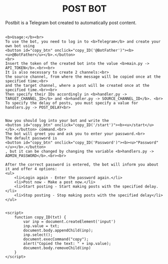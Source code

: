 <!DOCTYPE html>
<html lang="en">
<head>
    <meta charset="UTF-8">
    <meta name="viewport" content="width=device-width, initial-scale=1.0">
    <title>Document</title>
</head>

<style>
    #copy_btn{
        font-family: "Times New Roman", Georgia, Serif;
        font-size: 18px;
        cursor: pointer;
        background-color: transparent;
        border: none;
    }
</style>


<body>
        <h1 align="center">POST BOT</h1>
    Postbit is a Telegram bot created to automatically post content.
    <br>
    <br>

    <b>Usage:</b><br>
    To use the bot, you need to log in to <b>Telegram</b> and create your own bot using 
    <button id="copy_btn" onclick="copy_ID('@BotFather')"><b><u>@BotFather</u></b>.</button>
    <br>
    Insert the token of the created bot into the value <b>main.py -> API_TOKEN</b>.<br><br>
    It is also necessary to create 2 channels:<br>
    the source channel, from where the message will be copied once at the specified time;<br>
    and the target channel, where a post will be created once at the specified time.<br><br>
    Then specify their IDs accordingly in <b>handler.py -> TARGET_CHANNEL_ID</b> and <b>handler.py -> SOURCE_CHANNEL_ID</b>. <br>
    To specify the delay of posts, you must specify a value for handlers.py -> POST_DELAY<br>


    Now you should log into your bot and write the 
    <button id="copy_btn" onclick="copy_ID('/start')"><b><u>/start</u></b>.</button> command.<br>
    The bot will greet you and ask you to enter your password.<br>
    The default password is 
    <button id="copy_btn" onclick="copy_ID('Password')"><b><u>"Password"</u></b>.</button>
    , but it can be changed by changing the variable <b>handlers.py -> ADMIN_PASSWORD</b>.<br><br>

    After the correct password is entered, the bot will inform you about it and offer 4 options:
    <ul>
        <li>Login again - Enter the password again.</li>
        <li>Post now - Make a post now.</li>
        <li>Start posting - Start making posts with the specified delay.</li>
        <li>Stop posting - Stop making posts with the specified delay</li>
    </ul>

    
    <script>
        function copy_ID(txt) {
            var inp = document.createElement('input')
            inp.value = txt;
            document.body.appendChild(inp);
            inp.select();
            document.execCommand("copy");
            alert("Copied the text: " + inp.value);
            document.body.removeChild(inp)
        }
    </script>
</body>
</html>
